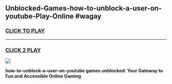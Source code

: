 
## Unblocked-Games-how-to-unblock-a-user-on-youtube-Play-Online #wagay
<h3>
<a href="https://news.freeplayer.one?title=how-to-unblock-a-user-on-youtube&ref=3">CLICK TO PLAY</a></h3>
<hr>

<h3>
<a href="https://news.freeplayer.one?title=how-to-unblock-a-user-on-youtube&ref=3">CLICK 2 PLAY</a>
  
</h3>

<a href="https://news.freeplayer.one?title=how-to-unblock-a-user-on-youtube&ref=3"><img src="https://clearcache.store/games.png"></a>


**how-to-unblock-a-user-on-youtube games unblocked: Your Gateway to Fun and Accessible Online Gaming**
